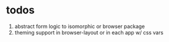 # todos

1. abstract form logic to isomorphic or browser package
1. theming support in browser-layout or in each app w/ css vars
